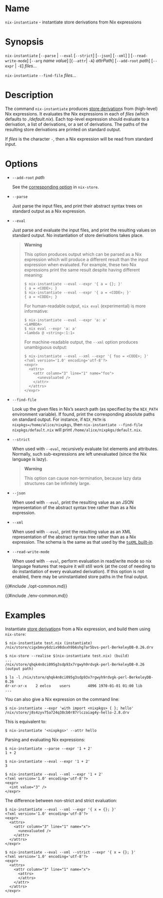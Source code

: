 # Name

`nix-instantiate` - instantiate store derivations from Nix expressions

# Synopsis

`nix-instantiate`
  [`--parse` | `--eval` [`--strict`] [`--json`] [`--xml`] ]
  [`--read-write-mode`]
  [`--arg` *name* *value*]
  [{`--attr`| `-A`} *attrPath*]
  [`--add-root` *path*]
  [`--expr` | `-E`]
  *files…*

`nix-instantiate` `--find-file` *files…*

# Description

The command `nix-instantiate` produces [store derivation]s from (high-level) Nix expressions.
It evaluates the Nix expressions in each of *files* (which defaults to
*./default.nix*). Each top-level expression should evaluate to a
derivation, a list of derivations, or a set of derivations. The paths
of the resulting store derivations are printed on standard output.

[store derivation]: @docroot@/glossary.md#gloss-store-derivation

If *files* is the character `-`, then a Nix expression will be read from
standard input.

# Options

- `--add-root` *path*

  See the [corresponding option](nix-store.md) in `nix-store`.

- `--parse`

  Just parse the input files, and print their abstract syntax trees on
  standard output as a Nix expression.

- `--eval`

  Just parse and evaluate the input files, and print the resulting
  values on standard output. No instantiation of store derivations
  takes place.

  > **Warning**
  >
  > This option produces output which can be parsed as a Nix expression which
  > will produce a different result than the input expression when evaluated.
  > For example, these two Nix expressions print the same result despite
  > having different meaning:
  >
  > ```console
  > $ nix-instantiate --eval --expr '{ a = {}; }'
  > { a = <CODE>; }
  > $ nix-instantiate --eval --expr '{ a = <CODE>; }'
  > { a = <CODE>; }
  > ```
  >
  > For human-readable output, `nix eval` (experimental) is more informative:
  >
  > ```console
  > $ nix-instantiate --eval --expr 'a: a'
  > <LAMBDA>
  > $ nix eval --expr 'a: a'
  > «lambda @ «string»:1:1»
  > ```
  >
  > For machine-readable output, the `--xml` option produces unambiguous
  > output:
  >
  > ```console
  > $ nix-instantiate --eval --xml --expr '{ foo = <CODE>; }'
  > <?xml version='1.0' encoding='utf-8'?>
  > <expr>
  >   <attrs>
  >     <attr column="3" line="1" name="foo">
  >       <unevaluated />
  >     </attr>
  >   </attrs>
  > </expr>
  > ```

- `--find-file`

  Look up the given files in Nix’s search path (as specified by the
  `NIX_PATH` environment variable). If found, print the corresponding
  absolute paths on standard output. For instance, if `NIX_PATH` is
  `nixpkgs=/home/alice/nixpkgs`, then `nix-instantiate --find-file
  nixpkgs/default.nix` will print `/home/alice/nixpkgs/default.nix`.

- `--strict`

  When used with `--eval`, recursively evaluate list elements and
  attributes. Normally, such sub-expressions are left unevaluated
  (since the Nix language is lazy).

  > **Warning**
  >
  > This option can cause non-termination, because lazy data
  > structures can be infinitely large.

- `--json`

  When used with `--eval`, print the resulting value as an JSON
  representation of the abstract syntax tree rather than as a Nix expression.

- `--xml`

  When used with `--eval`, print the resulting value as an XML
  representation of the abstract syntax tree rather than as a Nix expression.
  The schema is the same as that used by the [`toXML`
  built-in](../language/builtins.md).

- `--read-write-mode`

  When used with `--eval`, perform evaluation in read/write mode so
  nix language features that require it will still work (at the cost
  of needing to do instantiation of every evaluated derivation). If
  this option is not enabled, there may be uninstantiated store paths
  in the final output.

{{#include ./opt-common.md}}

{{#include ./env-common.md}}

# Examples

Instantiate [store derivation]s from a Nix expression, and build them using `nix-store`:

```console
$ nix-instantiate test.nix (instantiate)
/nix/store/cigxbmvy6dzix98dxxh9b6shg7ar5bvs-perl-BerkeleyDB-0.26.drv

$ nix-store --realise $(nix-instantiate test.nix) (build)
...
/nix/store/qhqk4n8ci095g3sdp93x7rgwyh9rdvgk-perl-BerkeleyDB-0.26 (output path)

$ ls -l /nix/store/qhqk4n8ci095g3sdp93x7rgwyh9rdvgk-perl-BerkeleyDB-0.26
dr-xr-xr-x    2 eelco    users        4096 1970-01-01 01:00 lib
...
```

You can also give a Nix expression on the command line:

```console
$ nix-instantiate --expr 'with import <nixpkgs> { }; hello'
/nix/store/j8s4zyv75a724q38cb0r87rlczaiag4y-hello-2.8.drv
```

This is equivalent to:

```console
$ nix-instantiate '<nixpkgs>' --attr hello
```

Parsing and evaluating Nix expressions:

```console
$ nix-instantiate --parse --expr '1 + 2'
1 + 2
```

```console
$ nix-instantiate --eval --expr '1 + 2'
3
```

```console
$ nix-instantiate --eval --xml --expr '1 + 2'
<?xml version='1.0' encoding='utf-8'?>
<expr>
  <int value="3" />
</expr>
```

The difference between non-strict and strict evaluation:

```console
$ nix-instantiate --eval --xml --expr '{ x = {}; }'
<?xml version='1.0' encoding='utf-8'?>
<expr>
  <attrs>
    <attr column="3" line="1" name="x">
      <unevaluated />
    </attr>
  </attrs>
</expr>

$ nix-instantiate --eval --xml --strict --expr '{ x = {}; }'
<?xml version='1.0' encoding='utf-8'?>
<expr>
  <attrs>
    <attr column="3" line="1" name="x">
      <attrs>
      </attrs>
    </attr>
  </attrs>
</expr>
```

